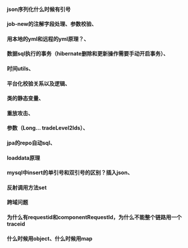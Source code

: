 #### json序列化什么时候有引号
#### job-new的注解字段处理、参数校验、
#### 用本地的yml和远程的yml原理？、
#### 数据sql执行的事务（hibernate删除和更新操作需要手动开启事务）、
#### 时间utils、
#### 平台化校验关系以及逻辑、
#### 类的静态变量、
#### 重放攻击、
#### 参数（Long... tradeLevel2Ids）、
#### jpa的repo自动sql、
#### loaddata原理
#### mysql中insert的单引号和双引号的区别？插入json、
#### 反射调用方法set
#### 跨域问题
#### 为什么有requestid和componentRequestId，为什么不能整个链路用一个traceid
#### 什么时候用object、什么时候用map
<!--stackedit_data:
eyJoaXN0b3J5IjpbMzY4MjQzNiwtMTA3MTUyNDMyOSwxOTYxMj
M4NDAsNzMwOTk4MTE2XX0=
-->